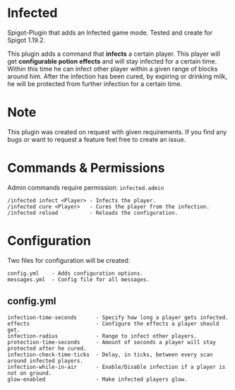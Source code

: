 # Infected
Spigot-Plugin that adds an Infected game mode.
Tested and create for Spigot 1.19.2.

This plugin adds a command that **infects** a certain player. This player will get **configurable potion effects** and will stay infected for a certain time. Within this time he can infect other player within a given range of blocks around him.
After the infection has been cured, by expiring or drinking milk, he will be protected from further infection for a certain time.

# Note
This plugin was created on request with given requirements. If you find any bugs or want to request a feature feel free to create an issue.

# Commands & Permissions
Admin commands require permission: ``infected.admin``
```
/infected infect <Player> - Infects the player.
/infected cure <Player>   - Cures the player from the infection.
/infected reload          - Reloads the configuration.
```

# Configuration
Two files for configuration will be created:
```
config.yml    - Adds configuration options.
messages.yml  - Config file for all messages.
```

## config.yml
```
infection-time-seconds      - Specify how long a player gets infected.
effects                     - Configure the effects a player should get.
infection-radius            - Range to infect other players.
protection-time-seconds     - Amount of seconds a player will stay protected after he cured.
infection-check-time-ticks  - Delay, in ticks, between every scan around infected players.
infection-while-in-air      - Enable/Disable infection if a player is not on ground.
glow-enabled                - Make infected players glow.
```
